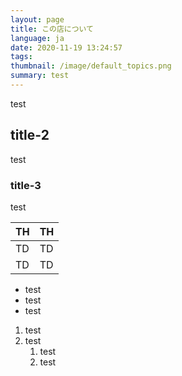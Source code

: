 ```yaml
---
layout: page
title: この店について
language: ja
date: 2020-11-19 13:24:57
tags:
thumbnail: /image/default_topics.png
summary: test
---
```

test

## title-2

test

### title-3

test

|  TH  |  TH  |
| ---- | ---- |
|  TD  |  TD  |
|  TD  |  TD  |

* test
* test
* test

1. test
1. test
   1. test
   1. test
